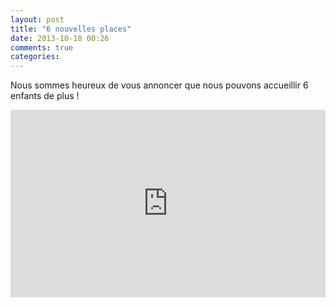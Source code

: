 ```yaml
---
layout: post
title: "6 nouvelles places"
date: 2013-10-18 00:26
comments: true
categories: 
---
```


Nous sommes heureux de vous annoncer que nous pouvons accueillir 6 enfants de plus !


<div style="width: 100%; text-align:left;max-width: 600px;" ><iframe  src="http://www.eventbrite.fr/tickets-external?eid=8649810817&ref=etckt&v=2" frameborder="0" height="300" width="100%" vspace="0" hspace="0" marginheight="5" marginwidth="5" scrolling="auto" allowtransparency="true"></iframe></div>